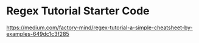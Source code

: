 # Regex Tutorial Starter Code


https://medium.com/factory-mind/regex-tutorial-a-simple-cheatsheet-by-examples-649dc1c3f285